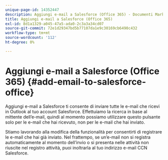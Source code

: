 ```yaml
---
unique-page-id: 14352447
description: Aggiungi e-mail a Salesforce (Office 365) - Documenti Marketo - Documentazione del prodotto
title: Aggiungi e-mail a Salesforce (Office 365)
exl-id: 8d1a1329-a045-47a5-ada0-2c3a3a34cd07
source-git-commit: 72e1d29347bd5b77107da1e9c30169cb6490c432
workflow-type: tm+mt
source-wordcount: '112'
ht-degree: 0%

---
```


# Aggiungi e-mail a Salesforce (Office 365) {#add-email-to-salesforce-office}

Aggiungi e-mail a Salesforce ti consente di inviare tutte le e-mail che ricevi in Outlook al tuo account Salesforce. Effettuiamo la ricerca in base al mittente dell’e-mail, quindi al momento possiamo utilizzare questo pulsante solo per le e-mail che hai ricevuto, non per le e-mail che hai inviato.

Stiamo lavorando alla modifica della funzionalità per consentirti di registrare le e-mail che hai già inviato. Nel frattempo, se un’e-mail non si registra automaticamente al momento dell’invio o si presenta nelle attività non riuscite nel registro attività, puoi inoltrarla al tuo indirizzo e-mail CCN Salesforce.
